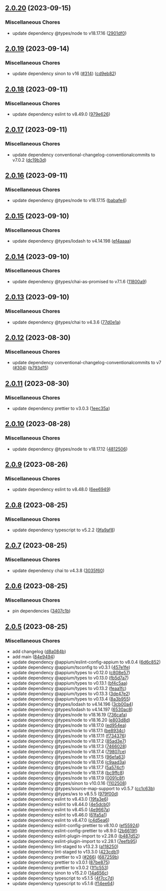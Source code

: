 ## [2.0.20](https://github.com/appium/node-teen_process/compare/v2.0.19...v2.0.20) (2023-09-15)


### Miscellaneous Chores

* update dependency @types/node to v18.17.16 ([2901df0](https://github.com/appium/node-teen_process/commit/2901df094b99883ea8dd2ed1fe12e5ebc630549a))

## [2.0.19](https://github.com/appium/node-teen_process/compare/v2.0.18...v2.0.19) (2023-09-14)


### Miscellaneous Chores

* update dependency sinon to v16 ([#314](https://github.com/appium/node-teen_process/issues/314)) ([cd9eb82](https://github.com/appium/node-teen_process/commit/cd9eb825227c3eb16d5d5e265a2b6c15558a6a3e))

## [2.0.18](https://github.com/appium/node-teen_process/compare/v2.0.17...v2.0.18) (2023-09-11)


### Miscellaneous Chores

* update dependency eslint to v8.49.0 ([979e626](https://github.com/appium/node-teen_process/commit/979e6262646401c3f416951c050d5c345e7f4c53))

## [2.0.17](https://github.com/appium/node-teen_process/compare/v2.0.16...v2.0.17) (2023-09-11)


### Miscellaneous Chores

* update dependency conventional-changelog-conventionalcommits to v7.0.2 ([dc19b3d](https://github.com/appium/node-teen_process/commit/dc19b3d704b69c59b6256e2b75966fa1c05c8f66))

## [2.0.16](https://github.com/appium/node-teen_process/compare/v2.0.15...v2.0.16) (2023-09-11)


### Miscellaneous Chores

* update dependency @types/node to v18.17.15 ([babafe4](https://github.com/appium/node-teen_process/commit/babafe49eaa6e14e3596ee4eb62b09747c9a05c8))

## [2.0.15](https://github.com/appium/node-teen_process/compare/v2.0.14...v2.0.15) (2023-09-10)


### Miscellaneous Chores

* update dependency @types/lodash to v4.14.198 ([ef4aaaa](https://github.com/appium/node-teen_process/commit/ef4aaaaf15605df254055228a55b5ee98d412c21))

## [2.0.14](https://github.com/appium/node-teen_process/compare/v2.0.13...v2.0.14) (2023-09-10)


### Miscellaneous Chores

* update dependency @types/chai-as-promised to v7.1.6 ([11800a9](https://github.com/appium/node-teen_process/commit/11800a9d5d165815d0da0e3da313b7befd8e4376))

## [2.0.13](https://github.com/appium/node-teen_process/compare/v2.0.12...v2.0.13) (2023-09-10)


### Miscellaneous Chores

* update dependency @types/chai to v4.3.6 ([77d0e1a](https://github.com/appium/node-teen_process/commit/77d0e1acf519fa700fb7767a44b960ab62a75ab6))

## [2.0.12](https://github.com/appium/node-teen_process/compare/v2.0.11...v2.0.12) (2023-08-30)


### Miscellaneous Chores

* update dependency conventional-changelog-conventionalcommits to v7 ([#304](https://github.com/appium/node-teen_process/issues/304)) ([b793d15](https://github.com/appium/node-teen_process/commit/b793d15c6e674ce482d558f1ad7dde20e9a9027e))

## [2.0.11](https://github.com/appium/node-teen_process/compare/v2.0.10...v2.0.11) (2023-08-30)


### Miscellaneous Chores

* update dependency prettier to v3.0.3 ([1eec35a](https://github.com/appium/node-teen_process/commit/1eec35a0da2b9613a6edea832d85e0683e9354d8))

## [2.0.10](https://github.com/appium/node-teen_process/compare/v2.0.9...v2.0.10) (2023-08-28)


### Miscellaneous Chores

* update dependency @types/node to v18.17.12 ([4812506](https://github.com/appium/node-teen_process/commit/481250675f0cee4183931f20bc38c46f6ed081d5))

## [2.0.9](https://github.com/appium/node-teen_process/compare/v2.0.8...v2.0.9) (2023-08-26)


### Miscellaneous Chores

* update dependency eslint to v8.48.0 ([6ee6949](https://github.com/appium/node-teen_process/commit/6ee6949632d852f722d1f1a2169376ba704d149d))

## [2.0.8](https://github.com/appium/node-teen_process/compare/v2.0.7...v2.0.8) (2023-08-25)


### Miscellaneous Chores

* update dependency typescript to v5.2.2 ([9fa9af8](https://github.com/appium/node-teen_process/commit/9fa9af8e74ce43c027de3530b1434d25e490906c))

## [2.0.7](https://github.com/appium/node-teen_process/compare/v2.0.6...v2.0.7) (2023-08-25)


### Miscellaneous Chores

* update dependency chai to v4.3.8 ([3035f60](https://github.com/appium/node-teen_process/commit/3035f606d91d78b2d3174dbc1b6c7904ab10e229))

## [2.0.6](https://github.com/appium/node-teen_process/compare/v2.0.5...v2.0.6) (2023-08-25)


### Miscellaneous Chores

* pin dependencies ([3407c1b](https://github.com/appium/node-teen_process/commit/3407c1b5c3442345a2da854c507421120a179ff5))

## [2.0.5](https://github.com/appium/node-teen_process/compare/v2.0.4...v2.0.5) (2023-08-25)


### Miscellaneous Chores

* add changelog ([d8a084b](https://github.com/appium/node-teen_process/commit/d8a084bfeb58488505fd489f37eb927312239382))
* add main ([84e9494](https://github.com/appium/node-teen_process/commit/84e94948becd8474810705ad1fc0b877cd36edda))
* update dependency @appium/eslint-config-appium to v8.0.4 ([6d6c852](https://github.com/appium/node-teen_process/commit/6d6c852eda3aa7865fe0c385b4f9acf82f5bb5a5))
* update dependency @appium/tsconfig to v0.3.1 ([457e1fe](https://github.com/appium/node-teen_process/commit/457e1fe62159e0ea2a1c41e20da7c939c11ac4e4))
* update dependency @appium/types to v0.12.0 ([c808e57](https://github.com/appium/node-teen_process/commit/c808e5716b9c53c1b4eefd342073b6fa9116e83a))
* update dependency @appium/types to v0.13.0 ([fb5d7a7](https://github.com/appium/node-teen_process/commit/fb5d7a79ef4a61f24a6860635dbf36ecea396323))
* update dependency @appium/types to v0.13.1 ([bf4c5aa](https://github.com/appium/node-teen_process/commit/bf4c5aa1300cbf9482e84b68b2643a2dca763c02))
* update dependency @appium/types to v0.13.2 ([feaa1fc](https://github.com/appium/node-teen_process/commit/feaa1fc227019581a98c1710e90e9e791e8b81b8))
* update dependency @appium/types to v0.13.3 ([3de47e2](https://github.com/appium/node-teen_process/commit/3de47e296c743b31de7146e28fffa0464a111642))
* update dependency @appium/types to v0.13.4 ([8a3b955](https://github.com/appium/node-teen_process/commit/8a3b9559bb9a63050e017e78fc2b4b829bfb27fc))
* update dependency @types/lodash to v4.14.196 ([3cb00a4](https://github.com/appium/node-teen_process/commit/3cb00a457ba5d8c6950c26686bad0d18bb2f152a))
* update dependency @types/lodash to v4.14.197 ([6530ac8](https://github.com/appium/node-teen_process/commit/6530ac8b9c6ce855aaa1b2f82537af7438d62ca5))
* update dependency @types/node to v18.16.19 ([736cafa](https://github.com/appium/node-teen_process/commit/736cafa61c0e1fca6c02cc7168da5d63d725571e))
* update dependency @types/node to v18.16.20 ([e803d8d](https://github.com/appium/node-teen_process/commit/e803d8d7a628f45421aa58b50190e2bcfad4f3df))
* update dependency @types/node to v18.17.0 ([ed954ea](https://github.com/appium/node-teen_process/commit/ed954ea360fbeea0909d3880bd03589df4d28350))
* update dependency @types/node to v18.17.1 ([be8934c](https://github.com/appium/node-teen_process/commit/be8934c12c74feb68d7e0dbb40ad34ec20ec4c1c))
* update dependency @types/node to v18.17.11 ([f734376](https://github.com/appium/node-teen_process/commit/f734376fc6dd64be336a18097b4b0d02773c40f9))
* update dependency @types/node to v18.17.2 ([85ad3e7](https://github.com/appium/node-teen_process/commit/85ad3e74a74cd5b4184c17134572fafa82c0f68c))
* update dependency @types/node to v18.17.3 ([7466028](https://github.com/appium/node-teen_process/commit/7466028163feececdf08faeb620d5a1dd25bd310))
* update dependency @types/node to v18.17.4 ([79807ce](https://github.com/appium/node-teen_process/commit/79807cea68a0336560c4485f0ba660460315320b))
* update dependency @types/node to v18.17.5 ([96efa63](https://github.com/appium/node-teen_process/commit/96efa63666b11f24a4f74e5d53d4ca98d7e512dc))
* update dependency @types/node to v18.17.6 ([c9aad3a](https://github.com/appium/node-teen_process/commit/c9aad3a927cb1dc82ce793588a59a8dbaa9c1e85))
* update dependency @types/node to v18.17.7 ([5a574cf](https://github.com/appium/node-teen_process/commit/5a574cfa5e2d07a0f3b80832bbced9fe24ad35c6))
* update dependency @types/node to v18.17.8 ([bc9ffc8](https://github.com/appium/node-teen_process/commit/bc9ffc8607bce1090bd599279a30d8e1079788db))
* update dependency @types/node to v18.17.9 ([0091c8f](https://github.com/appium/node-teen_process/commit/0091c8fd14d24ef12d09cc036906636508052491))
* update dependency @types/sinon to v10.0.16 ([1102508](https://github.com/appium/node-teen_process/commit/110250865bca54199dfd508dbb5e14df7e638422))
* update dependency @types/source-map-support to v0.5.7 ([cc1c63b](https://github.com/appium/node-teen_process/commit/cc1c63b1a503c776119926ef126bee896802d6ee))
* update dependency @types/ws to v8.5.5 ([979f00d](https://github.com/appium/node-teen_process/commit/979f00d660b8d2e1e27c4cceb912e20274da7110))
* update dependency eslint to v8.43.0 ([19fa3e6](https://github.com/appium/node-teen_process/commit/19fa3e61b4023002e8906c71538f58caf9f9701d))
* update dependency eslint to v8.44.0 ([4e5dcb0](https://github.com/appium/node-teen_process/commit/4e5dcb0b492708144842dda42e30eceaa1f94723))
* update dependency eslint to v8.45.0 ([4e9667a](https://github.com/appium/node-teen_process/commit/4e9667a6414c2f9d28bee057e3dd89fc218bab5c))
* update dependency eslint to v8.46.0 ([61fa5a1](https://github.com/appium/node-teen_process/commit/61fa5a1a63725a12d06ea7a04119e4ba54d422d0))
* update dependency eslint to v8.47.0 ([c4d5ea6](https://github.com/appium/node-teen_process/commit/c4d5ea65ea07c79b199767117cbd5359c7e0d7dc))
* update dependency eslint-config-prettier to v8.10.0 ([ef55924](https://github.com/appium/node-teen_process/commit/ef559247fd31bbd550b06a80dbb33032dfb100a8))
* update dependency eslint-config-prettier to v8.9.0 ([2b6619f](https://github.com/appium/node-teen_process/commit/2b6619f7386aa4346333f06091e0c67724ead061))
* update dependency eslint-plugin-import to v2.28.0 ([b487d52](https://github.com/appium/node-teen_process/commit/b487d52c75aeb60d4562afe7ce7328fce7ae60cb))
* update dependency eslint-plugin-import to v2.28.1 ([7eefb95](https://github.com/appium/node-teen_process/commit/7eefb9574c83d11a6a7e6be033c15ff917927649))
* update dependency lint-staged to v13.2.3 ([a118250](https://github.com/appium/node-teen_process/commit/a1182507f8fb9c22ef7048706d6a9bc07667c52e))
* update dependency lint-staged to v13.3.0 ([423cdb1](https://github.com/appium/node-teen_process/commit/423cdb1c3de688f18544e90c04303b244b0cfc54))
* update dependency prettier to v3 ([#266](https://github.com/appium/node-teen_process/issues/266)) ([687259b](https://github.com/appium/node-teen_process/commit/687259b6bd84d93a0ee90cce4080347cfb1bacfa))
* update dependency prettier to v3.0.1 ([87be875](https://github.com/appium/node-teen_process/commit/87be8750e2454cb50ba3d520565cddfa06118726))
* update dependency prettier to v3.0.2 ([1f1c553](https://github.com/appium/node-teen_process/commit/1f1c5535f0614e8b587129959a6add9577727c31))
* update dependency sinon to v15.2.0 ([14a656c](https://github.com/appium/node-teen_process/commit/14a656ca2ce5bbd79bc5dcd079b24de55ea51a15))
* update dependency typescript to v5.1.5 ([4f7cc7d](https://github.com/appium/node-teen_process/commit/4f7cc7df12edd0cd2a1a190b4ea6888fce9299f7))
* update dependency typescript to v5.1.6 ([f14ee64](https://github.com/appium/node-teen_process/commit/f14ee640716ce1707c2eab30cabda751fb1124d1))
